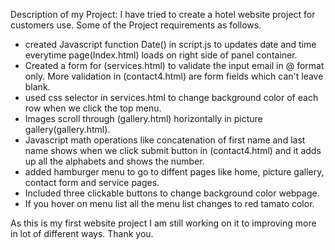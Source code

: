 Description of my Project: 
I have tried to create a hotel website project for customers use. Some of the
Project requirements as follows.

* created Javascript function Date() in script.js to updates date and time everytime page(Index.html) loads on right side of panel container.
* Created a form for (services.html) to validate the input email in @ format only. More validation in (contact4.html) are form fields which can't leave blank.
* used css selector in services.html to change background color of each row when we click the top menu.
* Images scroll through (gallery.html) horizontally in picture gallery(gallery.html).
* Javascript math operations like concatenation of first name and last name shows when we click submit button  in (contact4.html) and it adds up all the alphabets and shows the number.
* added hamburger menu to go to diffent pages like home, picture gallery, contact form and service pages.
* Included three clickable buttons to change background color webpage.
* If you hover on menu list all the menu list changes to red tamato color. 

As this is my first website project I am still working on it to improving more in lot of different ways.
Thank you.
